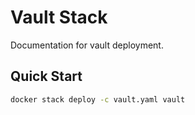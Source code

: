 # Vault Stack

Documentation for vault deployment.

## Quick Start

```bash
docker stack deploy -c vault.yaml vault
```
